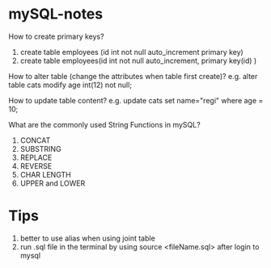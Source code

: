 # mySQL-notes
How to create primary keys?
1. create table employees (id int not null auto_increment primary key)
2. create table employees(id int not null auto_increment, primary key(id) )

How to alter table (change the attributes when table first create)?	e.g. alter table cats modify age int(12) not null;

How to update table content? e.g. update cats set name="regi" where age = 10;

What are the commonly used String Functions in mySQL?
1. CONCAT
2. SUBSTRING
3. REPLACE
4. REVERSE
5. CHAR LENGTH
6. UPPER and LOWER
# Tips
1. better to use alias when using joint table
2. run .sql file in the terminal by using source <fileName.sql> after login to mysql
